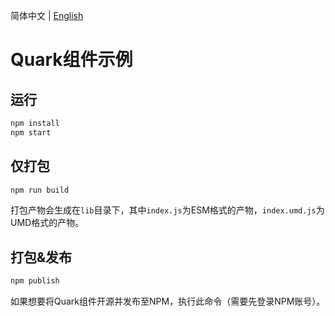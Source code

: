 简体中文 | [English](./README.en-US.md)

# Quark组件示例

## 运行

```bash
npm install
npm start
```

## 仅打包
```bash
npm run build
```
打包产物会生成在`lib`目录下，其中`index.js`为ESM格式的产物，`index.umd.js`为UMD格式的产物。

## 打包&发布
```bash
npm publish
```
如果想要将Quark组件开源并发布至NPM，执行此命令（需要先登录NPM账号）。
